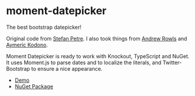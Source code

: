 moment-datepicker
=================

The best bootstrap datepicker!

Original code from [Stefan Petre](http://www.eyecon.ro/bootstrap-datepicker/). I also took things from [Andrew Rowls](https://github.com/eternicode/bootstrap-datepicker) and [Aymeric Kodono](https://github.com/Aymkdn/Datepicker-for-Bootstrap).

Moment Datepicker is ready to work with Knockout, TypeScript and NuGet. It uses Moment.js to parse dates and to localize the literals, and Twitter-Bootstrap to ensure a nice appearance.

* [Demo](http://makingsense.github.com/moment-datepicker)
* [NuGet Package](https://nuget.org/packages/MomentDatepicker)
